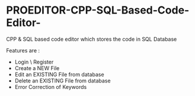 # PROEDITOR-CPP-SQL-Based-Code-Editor-

CPP & SQL based code editor which stores the code in SQL Database

Features are : 

- Login \ Register
- Create a NEW File
- Edit an EXISTING File from database
- Delete an EXISTING File from database
- Error Correction of Keywords

